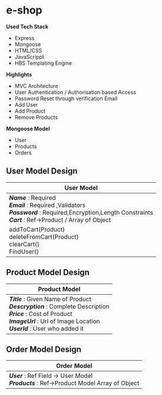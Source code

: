 # e-shop

**Used Tech Stack** 
* Express
* Mongoose
* HTML/CSS
* JavaScrippt
* HBS Templating Engine

**Highlights**
* MVC Architecture
* User Authentication / Authorisation based Access
* Password Reset through verification Email
* Add User
* Add Product
* Remove Products

**Mongoose Model**
- User
- Products
- Orders

## User Model Design

| User Model | 
| --- |
| ***Name*** : Required <br/> ***Email*** : Required ,Validators <br> ***Password*** : Required,Encryption,Length Constraints <br> ***Cart*** : Ref->Product / Array of Object|
| addToCart(Product) <br> deleteFromCart(Product) <br> clearCart() <br> FindUser()|

## Product Model Design

| Product Model | 
| --- |
| ***Title*** : Given Name of Product <br/> ***Descryption*** : Complete Description <br> ***Price*** : Cost of Product <br> ***ImageUrl*** : Url of Image Location <br> ***UserId*** : User who added it|

## Order Model Design

| Order Model | 
| --- |
| ***User*** : Ref Field -> User Model <br/> ***Products*** : Ref->Product Model Array of Object|

